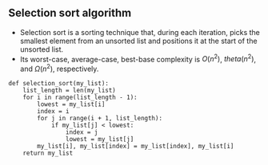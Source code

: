 ## Selection sort algorithm
- Selection sort is a sorting technique that, during each iteration, picks the smallest element from an unsorted list and positions it at the start of the unsorted list.
- Its worst-case, average-case, best-base complexity is $O(n^2)$, $theta(n^2)$, and $\Omega(n^2)$, respectively.

```
def selection_sort(my_list):
    list_length = len(my_list)
    for i in range(list_length - 1):
        lowest = my_list[i]
        index = i
        for j in range(i + 1, list_length):
            if my_list[j] < lowest:
                index = j
                lowest = my_list[j]
        my_list[i], my_list[index] = my_list[index], my_list[i]
    return my_list
```
